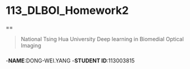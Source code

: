 # 113_DLBOI_Homework2
==
>National Tsing Hua University
>Deep learning in Biomedial Optical Imaging
##### 
-**NAME**:DONG-WEI.YANG
-**STUDENT ID**:113003815

